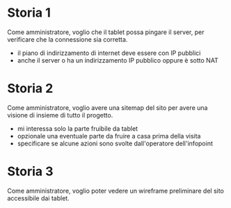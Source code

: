 # Storia 1
Come amministratore, voglio che il tablet possa pingare il server, per verificare che la connessione sia corretta.
- il piano di indirizzamento di internet deve essere con IP pubblici
- anche il server o ha un indirizzamento IP pubblico oppure è sotto NAT

# Storia 2
Come amministratore, voglio avere una sitemap del sito per avere una visione di insieme di tutto il progetto.
- mi interessa solo la parte fruibile da tablet 
- opzionale una eventuale parte da fruire a casa prima della visita
- specificare se alcune azioni sono svolte dall'operatore dell'infopoint

# Storia 3
Come amministratore, voglio poter vedere un wireframe preliminare del sito accessibile dai tablet.



